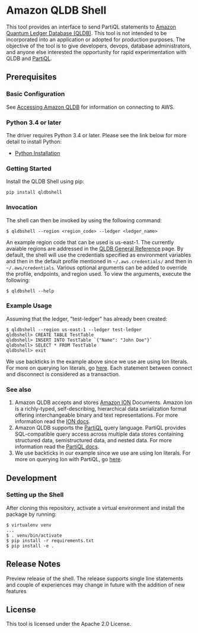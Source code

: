 # Amazon QLDB Shell

This tool provides an interface to send PartiQL statements to [Amazon Quantum Ledger Database (QLDB)](https://aws.amazon.com/qldb/). 
 This tool is not intended to be incorporated into an application or adopted for production purposes. 
 The objective of the tool is to give developers, devops, database administrators, and anyone else interested the opportunity for rapid experimentation with QLDB and [PartiQL](https://docs.aws.amazon.com/qldb/latest/developerguide/ql-reference.html). 
## Prerequisites

### Basic Configuration

See [Accessing Amazon QLDB](https://docs.aws.amazon.com/qldb/latest/developerguide/accessing.html) for information on connecting to AWS.

### Python 3.4 or later

The driver requires Python 3.4 or later. Please see the link below for more detail to install Python:

* [Python Installation](https://www.python.org/downloads/)


### Getting Started
Install the QLDB Shell using pip:

```pip install qldbshell```

### Invocation
The shell can then be invoked by using the following command:

```shell
$ qldbshell --region <region_code> --ledger <ledger_name>
```
An example region code that can be used is us-east-1.
The currently avaiable regions are addressed in the [QLDB General Reference](https://docs.aws.amazon.com/general/latest/gr/qldb.html) page.
By default, the shell will use the credentials specified as environment variables and then in the default profile mentioned in `~/.aws.credentials/` and then in `~/.aws/credentials`. 
Various optional arguments can be added to override the profile, endpoints, and region used. To view the arguments, execute the following:

```shell
$ qldbshell --help
```

### Example Usage
Assuming that the ledger, "test-ledger" has already been created:
```shell
$ qldbshell --region us-east-1 --ledger test-ledger
qldbshell> CREATE TABLE TestTable
qldbshell> INSERT INTO TestTable `{"Name": "John Doe"}` 
qldbshell> SELECT * FROM TestTable
qldbshell> exit
```
We use backticks in the example above since we use are using Ion literals. For more on querying Ion literals, go [here](https://docs.aws.amazon.com/qldb/latest/developerguide/ql-reference.query.html).
Each statement between connect and disconnect is considered as a transaction.

### See also

1. Amazon QLDB accepts and stores [Amazon ION](http://amzn.github.io/ion-docs/) Documents. Amazon Ion is a richly-typed, self-describing, hierarchical data serialization format offering interchangeable binary and text representations. For more information read the [ION docs](https://readthedocs.org/projects/ion-python/).
2. Amazon QLDB supports the [PartiQL](https://partiql.org/) query language. PartiQL provides SQL-compatible query access across multiple data stores containing structured data, semistructured data, and nested data. For more information read the [PartiQL docs](https://partiql.org/docs.html).
3. We use backticks in our example since we use are using Ion literals. For more on querying Ion with PartiQL, go [here](https://docs.aws.amazon.com/qldb/latest/developerguide/ql-reference.query.html).

## Development
### Setting up the Shell

After cloning this repository, activate a virtual environment and install the package by running:
```shell
$ virtualenv venv
...
$ . venv/bin/activate
$ pip install -r requirements.txt
$ pip install -e .
```
## Release Notes

Preview release of the shell.
The release supports single line statements and couple of experiences may change in future with the addition of new features

## License

This tool is licensed under the Apache 2.0 License.
